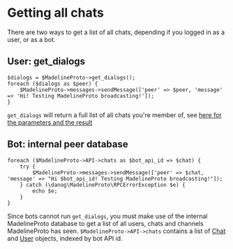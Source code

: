 # Getting all chats

There are two ways to get a list of all chats, depending if you logged in as a user, or as a bot.

## User: get_dialogs
```
$dialogs = $MadelineProto->get_dialogs();
foreach ($dialogs as $peer) {
    $MadelineProto->messages->sendMessage(['peer' => $peer, 'message' => 'Hi! Testing MadelineProto broadcasting!']);
}
```

`get_dialogs` will return a full list of all chats you're member of, see [here for the parameters and the result](https://docs.madelineproto.xyz/get_dialogs.html)

## Bot: internal peer database
```
foreach ($MadelineProto->API->chats as $bot_api_id => $chat) {
    try {
        $MadelineProto->messages->sendMessage(['peer' => $chat, 'message' => "Hi $bot_api_id! Testing MadelineProto broadcasting!"]);
    } catch (\danog\MadelineProto\RPCErrorException $e) {
        echo $e;
    }
}
```

Since bots cannot run `get_dialogs`, you must make use of the internal MadelineProto database to get a list of all users, chats and channels MadelineProto has seen.
`$MadelineProto->API->chats` contains a list of [Chat](../API_docs/types/Chat.md) and [User](../API_docs/types/User.md) objects, indexed by bot API id.